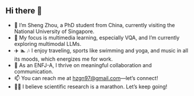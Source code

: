 <!--
**zhousheng97/zhousheng97** is a ✨ _special_ ✨ repository because its `README.md` (this file) appears on your GitHub profile.

Here are some ideas to get you started:

- 🔭 I’m currently working on ...
- 🌱 I’m currently learning ...
- 👯 I’m looking to collaborate on ...
- 🤔 I’m looking for help with ...
- 💬 Ask me about ...
- 📫 How to reach me: ...
- 😄 Pronouns: ...
- ⚡ Fun fact: ...
-->

## Hi there 👋

- 👩 I’m Sheng Zhou, a PhD student from China, currently visiting the National University of Singapore.
- 🧐 My focus is multimedia learning, especially VQA, and I’m currently exploring multimodal LLMs.
- ✈️ 🏊 🎶 I enjoy traveling, sports like swimming and yoga, and music in all its moods, which energizes me for work.
- 💬 As an ENFJ-A, I thrive on meaningful collaboration and communication.
- 📫 You can reach me at hzgn97@gmail.com—let’s connect!
- 🏃‍♀️ I believe scientific research is a marathon. Let’s keep going!
